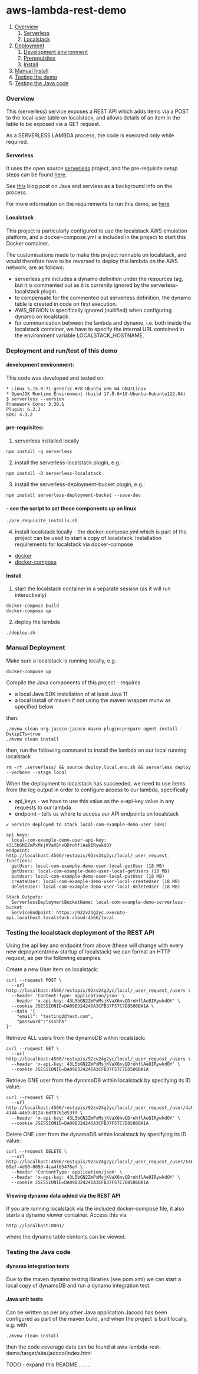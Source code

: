 # aws-lambda-rest-demo

1. [Overview](#overview)
   1. [Serverless](#serverless)
   2. [Localstack](#localstack)
2. [Deployment](#deployment)
   1. [Development environment](#environment) 
   2. [Prerequisites](#prerequisites)
   3. [Install](#install)
3. [Manual Install](#manual) 
4. [Testing the demo](#testing)
5. [Testing the Java code](#testingjava)

### Overview
This (serverless) service exposes a REST API which adds items via a POST to the local-user table on localstack, and allows details of an item in the table to be exposed via a GET request.

As a SERVERLESS LAMBDA process, the code is executed only while required. 

#### Serverless
It uses the open source [serverless](https://serverless.com/framework/docs/) project, and the pre-requisite setup steps can be found [here](https://serverless.com/framework/docs/providers/aws/guide/quick-start/).

See [this](https://serverless.com/blog/how-to-create-a-rest-api-in-java-using-dynamodb-and-serverless/) blog post on Java and servless as a background info on the process.

For more information on the requirements to run this demo, se [here](https://docs.localstack.cloud/user-guide/integrations/serverless-framework/)

#### Localstack

This project is particularly configured to use the localstack AWS emulation platform, and a docker-compose.yml is included in the project to start this Docker container.

The customisations made to make this project runnable on localstack, and would therefore have to be reversed to deploy this lambda on the AWS network, are as follows:

* serverless.yml includes a dynamo definition under the resources tag, but it is commented out as it is currently ignored by the serverless-localstack plugin.
* to compensate for the commented out serverless definition, the dynamo table is created in code on first execution.
* AWS_REGION is specifically ignored (nullified) when configuring dynamo on localstack.
* for communication between the lambda and dynamo, i.e. both inside the localstack container, we have to specify the internal URL contained in the environment variable LOCALSTACK_HOSTNAME. 

### Deployment and run/test of this demo <a name="deployment"></a>
#### development environment: <a name="environment"></a>
This code was developed and tested on:
```agsl
* Linux 5.15.0-71-generic #78-Ubuntu x86_64 GNU/Linux
* OpenJDK Runtime Environment (build 17.0.6+10-Ubuntu-0ubuntu122.04)
$ serverless --version
Framework Core: 3.30.1
Plugin: 6.2.3
SDK: 4.3.2
```
#### pre-requisites: <a name="prerequisites"></a>
1) serverless installed locally
```agsl
npm install -g serverless
``` 
2) install the serverless-localstack plugin, e.g.:
```agsl
npm install -D serverless-localstack
```
3) install the serverless-deployment-bucket plugin, e.g.:
```agsl
npm install serverless-deployment-bucket --save-dev
```
#### - see the script to set these components up on linux
```agsl
./pre_requisite_installs.sh
```
4) install localstack locally - the docker-compose.yml which is part of the project can be used to start a copy of localstack.
   Installation requirements for localstack via docker-compose
* [docker](https://docs.docker.com/get-docker/)
* [docker-compose](https://docs.docker.com/compose/install/)

#### Install <a name="install"></a>

1) start the localstack container in a separate session (as it will run interactively)
```
docker-compose build
docker-compose up
```
2) deploy the lambda
```agsl
./deploy.sh
```

### Manual Deployment <a name="manual"></a>
Make sure a localstack is running locally, e.g.:
```agsl
docker-compose up
```

Compile the Java components of this project - requires 
* a local Java SDK installation of at least Java 11
* a local install of maven if not using the maven wrapper mvnw as specified below

then:

```agsl
./mvnw clean org.jacoco:jacoco-maven-plugin:prepare-agent install -DskipITs=true
./mvnw clean install
```

then, run the following command to install the lambda on our local running localstack
```
rm -rf .serverless/ && source deploy.local.env.sh && serverless deploy --verbose --stage local
``` 

When the deployment to localstack has succeeded, we need to use items from the log output in order to configure access to our lambda, specifically
* api_keys - we have to use this value as the x-api-key value in any requests to our lambda
* endpoint - tells us where to access our API endpoints on localstack

```agsl
✔ Service deployed to stack local-com-example-demo-user (88s)

api keys:
  local-com-example-demo-user-api-key: 43L5bGN2ZmPxMsjKVaX6nvQDrohflAe8IRywkdOY
endpoint: http://localhost:4566/restapis/92zv24g2yc/local/_user_request_
functions:
  getUser: local-com-example-demo-user-local-getUser (18 MB)
  getUsers: local-com-example-demo-user-local-getUsers (18 MB)
  putUser: local-com-example-demo-user-local-putUser (18 MB)
  createUser: local-com-example-demo-user-local-createUser (18 MB)
  deleteUser: local-com-example-demo-user-local-deleteUser (18 MB)

Stack Outputs:
  ServerlessDeploymentBucketName: local-com-example-demo-serverless-bucket
  ServiceEndpoint: https://92zv24g2yc.execute-api.localhost.localstack.cloud:4566/local
```
### Testing the localstack deployment of the REST API <a name="testing"></a>

Using the api key and endpoint from above (these will change with every new deployment/new startup of localstack) we can format an HTTP request, as per the following examples.

Create a new User item on localstack:
```agsl
curl --request POST \
  --url http://localhost:4566/restapis/92zv24g2yc/local/_user_request_/users \
  --header 'Content-Type: application/json' \
  --header 'x-api-key: 43L5bGN2ZmPxMsjKVaX6nvQDrohflAe8IRywkdOY' \
  --cookie JSESSIONID=DA09B324246A3CFB37F57C7D8506BA1A \
  --data '{
	"email": "testing2@test.com",
	"password":"ssshhh"
}'
```

Retrieve ALL users from the dynamoDB within localstack:
```agsl
curl --request GET \
  --url http://localhost:4566/restapis/92zv24g2yc/local/_user_request_/users \
  --header 'x-api-key: 43L5bGN2ZmPxMsjKVaX6nvQDrohflAe8IRywkdOY' \
  --cookie JSESSIONID=DA09B324246A3CFB37F57C7D8506BA1A
```

Retrieve ONE user from the dynamoDB within localstack by specifying its ID value:
```agsl
curl --request GET \
  --url http://localhost:4566/restapis/92zv24g2yc/local/_user_request_/user/4a808eff-4144-44b9-8124-6d78761d53ff \
  --header 'x-api-key: 43L5bGN2ZmPxMsjKVaX6nvQDrohflAe8IRywkdOY' \
  --cookie JSESSIONID=DA09B324246A3CFB37F57C7D8506BA1A
```
Delete ONE user from the dynamoDB within localstack by specifying its ID value:
```agsl
curl --request DELETE \
  --url http://localhost:4566/restapis/92zv24g2yc/local/_user_request_/user/546527e4-69ef-4d60-8093-4ca4f65476ef \
  --header 'ContentType: application/json' \
  --header 'x-api-key: 43L5bGN2ZmPxMsjKVaX6nvQDrohflAe8IRywkdOY' \
  --cookie JSESSIONID=DA09B324246A3CFB37F57C7D8506BA1A
```
#### Viewing dynamo data added via the REST API
If you are running localstack via the included docker-compose file, it also starts a dynamo viewer container. Access this via
```agsl
http://localhost:8001/
```
where the dynamo table contents can be viewed.

### Testing the Java code  <a name="testingjava"></a>

#### dynamo integration tests
Due to the maven dynamo testing libraries (see pom.xml) we can start a local copy of dynamoDB and run a dynamo integration test.

#### Java unit tests 
Can be written as per any other Java application
Jacoco has been configured as part of the maven build, and when the project is built locally, e.g. with
```agsl
./mvnw clean install
```
then the code coverage data can be found at aws-lambda-rest-demo/target/site/jacoco/index.html

TODO - expand this README ........

